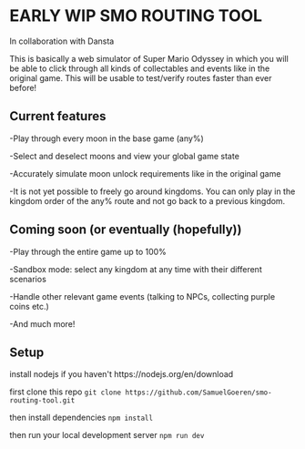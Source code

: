 <h1>EARLY WIP SMO ROUTING TOOL</h1>
In collaboration with Dansta

This is basically a web simulator of Super Mario Odyssey in which you will be able to click through all kinds of collectables and events like in the original game.
This will be usable to test/verify routes faster than ever before!

<h2>Current features</h2>

-Play through every moon in the base game (any%)

-Select and deselect moons and view your global game state

-Accurately simulate moon unlock requirements like in the original game

-It is not yet possible to freely go around kingdoms. You can only play in the kingdom order of the any% route and not go back to a previous kingdom.

<h2>Coming soon (or eventually (hopefully))</h2>

-Play through the entire game up to 100%

-Sandbox mode: select any kingdom at any time with their different scenarios

-Handle other relevant game events (talking to NPCs, collecting purple coins etc.)

-And much more!

<h2>Setup</h2>
install nodejs if you haven't
https://nodejs.org/en/download

first clone this repo
`git clone https://github.com/SamuelGoeren/smo-routing-tool.git`

then install dependencies
`npm install`

then run your local development server
`npm run dev`

